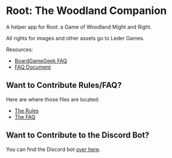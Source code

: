 # Root: The Woodland Companion

A helper app for Root: a Game of Woodland Might and Right.

All rights for images and other assets go to Leder Games.

Resources:
- [BoardGameGeek FAQ](https://boardgamegeek.com/thread/2038847/official-faq-and-guide-reading-rules)
- [FAQ Document](https://docs.google.com/document/d/1usz2D3BCurx2nKEOtDseCwNaFL7vOArvGHdrIt_KPio/edit)

## Want to Contribute Rules/FAQ?

Here are where those files are located:

* [The Rules](https://github.com/seiyria/root/blob/master/src/assets/i18n/rules/)
* [The FAQ](https://github.com/seiyria/root/blob/master/src/assets/i18n/faq/)

## Want to Contribute to the Discord Bot?

You can find the Discord bot [over here](https://github.com/seiyria/rootbot).
